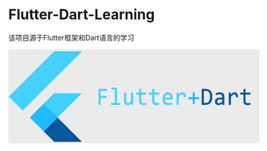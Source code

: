 # Flutter-Dart-Learning

该项目源于Flutter框架和Dart语言的学习

![](https://github.com/isRaining/Flutter-Dart-Learning/blob/master/images/Flutter_Dart.png)
